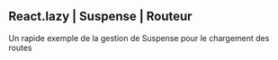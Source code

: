 ## React.lazy | Suspense | Routeur

Un rapide exemple de la gestion de Suspense pour 
le chargement des routes
